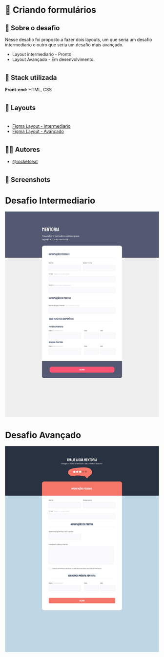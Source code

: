 # 🚀 Criando formulários

## 🎯 Sobre o desafio

Nesse desafio foi proposto a fazer dois layouts, um que seria um desafio intermediario e outro que seria um desafio mais avançado.

- Layout intermediario - Pronto
- Layout Avançado - Em desenvolvimento.

#

## 📝 Stack utilizada

**Front-end:** HTML, CSS

#

## 🎨 Layouts

#

- [Figma Layout - Intermediario](<https://www.figma.com/file/gsRjaJVDY9Cv0fCmxnDzjZ/Stage-03---Formul%C3%A1rio-intermedi%C3%A1rio-(Copy)>)
- [Figma Layout - Avançado](<https://www.figma.com/file/Tz48jG7G8O656B4NwJNNNU/Stage-03---Formul%C3%A1rio-avan%C3%A7ado-(Copy)>)

#

## 🧑‍💻 Autores

- [@rocketseat](https://www.instagram.com/rocketseat/)

#

## 🤳 Screenshots

#

# Desafio Intermediario

![Layout Intermediario](./images/desafiointer.png)

#

# Desafio Avançado

![Layout Avançado](./images/desafioavan.png)
